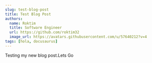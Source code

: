 ```yaml
---
slug: test-blog-post
title: Test Blog Post
authors:
  name: Roktim
  title: Software Engineer
  url: https://github.com/roktim32
  image_url: https://avatars.githubusercontent.com/u/57640212?v=4
tags: [hola, docusaurus]
---
```


Testing my new blog post.Lets Go
